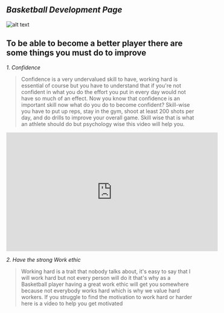 ## *Basketball Development Page*
![alt text](https://hwcho13.files.wordpress.com/2010/04/download-blog.jpeg)
## **To be able to become a better player there are some things you must do to improve**
*1. Confidence*
> Confidence is a very undervalued skill to have, working hard is essential of course but you have to understand that if you're not confident in what you do the effort you put in every day would not have so much of an effect. Now you know that confidence is an important skill now what do you do to become confident? Skill-wise you have to put up reps, stay in the gym, shoot at least 200 shots per day, and do drills to improve your overall game. Skill wise that is what an athlete should do but psychology wise this video will help you.
<iframe width="560" height="315" src="https://www.youtube.com/embed/sWLYBA2LRb8" title="YouTube video player" frameborder="0" allow="accelerometer; autoplay; clipboard-write; encrypted-media; gyroscope; picture-in-picture" allowfullscreen></iframe>





*2. Have the strong Work ethic*
> Working hard is a trait that nobody talks about, it's easy to say that I will work hard but not every person will do it that's why as a Basketball player having a great work ethic will get you somewhere because not everybody works hard which is why we value hard workers. If you struggle to find the motivation to work hard or harder here is a video to help you get motivated
